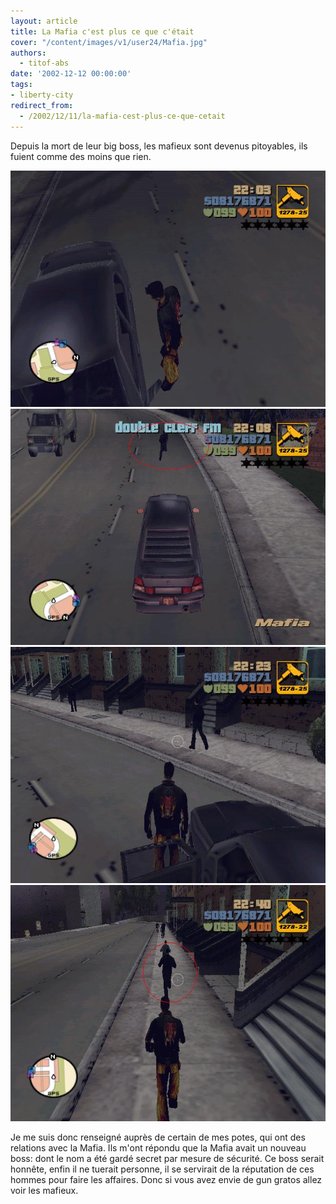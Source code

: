 ```yaml
---
layout: article
title: La Mafia c'est plus ce que c'était
cover: "/content/images/v1/user24/Mafia.jpg"
authors:
  - titof-abs
date: '2002-12-12 00:00:00'
tags:
- liberty-city
redirect_from:
  - /2002/12/11/la-mafia-cest-plus-ce-que-cetait
---
```


Depuis la mort de leur big boss, les mafieux sont devenus pitoyables, ils fuient comme des moins que rien.

![](/content/images/v1/user24/Mafia1.jpg)
![](/content/images/v1/user24/Mafia2.jpg)
![](/content/images/v1/user24/Mafia3.jpg)
![](/content/images/v1/user24/Mafia4.jpg)

Je me suis donc renseigné auprès de certain de mes potes, qui ont des relations avec la Mafia. Ils m'ont répondu que la Mafia avait un nouveau boss: dont le nom a été gardé secret par mesure de sécurité. Ce boss serait honnête, enfin il ne tuerait personne, il se servirait de la réputation de ces hommes pour faire les affaires. Donc si vous avez envie de gun gratos allez voir les mafieux.